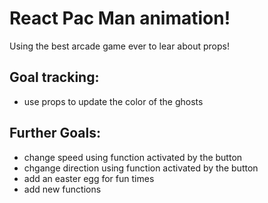 # React Pac Man animation!

Using the best arcade game ever to lear about props!

## Goal tracking: 
- use props to update the color of the ghosts

## Further Goals: 
- change speed using function activated by the button
- chgange direction using function activated by the button
- add an easter egg for fun times
- add new functions